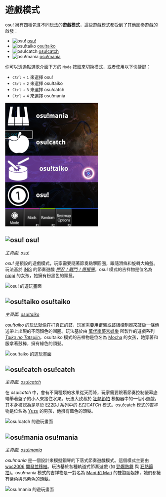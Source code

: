 # 遊戲模式

osu! 擁有四種包含不同玩法的**遊戲模式**，這些遊戲模式都受到了其他節奏遊戲的啟發：

- ![][osu!] [osu!](#osu!)
- ![][osu!taiko] [osu!taiko](#osu!taiko)
- ![][osu!catch] [osu!catch](#osu!catch)
- ![][osu!mania] [osu!mania](#osu!mania)

你可以透過點選歌介面下方的 `Mode` 按鈕來切換模式，或者使用以下快捷鍵：

- `Ctrl` + `1` 來選擇 osu!
- `Ctrl` + `2` 來選擇 osu!taiko
- `Ctrl` + `3` 來選擇 osu!catch
- `Ctrl` + `4` 來選擇 osu!mania

![模式選擇界面](/wiki/shared/Interface_mode.png "模式選擇界面")

## ![][osu!] osu!

*主頁面: [osu!](osu!)*

*osu!* 是預設的遊戲模式，玩家需要隨著節奏點擊圓圈，跟隨滑條和旋轉大輪盤。玩法基於 [iNiS](https://en.wikipedia.org/wiki/INiS) 的節奏遊戲 *[押忍！戰鬥！應援團](https://zh.wikipedia.org/wiki/押忍！戰鬥！應援團)*。osu! 模式的吉祥物是位名為 [pippi](/wiki/Mascots#pippi) 的女孩，她擁有粉黑色的頭髮。

![osu! 的遊玩畫面](/wiki/shared/osu-gameplay.jpg "osu! 的遊玩畫面")

## ![][osu!taiko] osu!taiko

*主頁面: [osu!taiko](osu!taiko)*

*osu!taiko* 的玩法就像在打真正的鼓，玩家需要用鍵盤或鼓組控制器來敲級一條傳送帶上出現的不同顏色的圓圈。玩法基於由 [萬代南夢宮娛樂](https://en.wikipedia.org/wiki/万代南梦宫娱乐) 所製作的遊戲系列 *[Taiko no Tatsujin](https://en.wikipedia.org/wiki/Taiko_no_Tatsujin)*。osu!taiko 模式的吉祥物是位名為 [Mocha](/wiki/Mascots#mocha) 的女孩，她穿著和服拿著鼓棒，擁有綠色的頭髮。

![osu!taiko 的遊玩畫面](/wiki/shared/taiko-gameplay.jpg "osu!taiko 的遊玩畫面")

## ![][osu!catch] osu!catch

*主頁面: [osu!catch](osu!catch)*

在 *osu!catch* 中，會有不同種類的水果從天而降，玩家需要跟著節奏控制螢幕底端舉著盤子的小人來接住水果。玩法大致基於 [狂熱節拍](https://en.wikipedia.org/wiki/zh-tw/狂热节拍) 模擬器中的一個小遊戲，其本身被認為是基於 [EZ2DJ](https://en.wikipedia.org/wiki/EZ2DJ) 系列中的 *EZ2CATCH* 模式。osu!catch 模式的吉祥物是位名為 [Yuzu](/wiki/Mascots#yuzu) 的男孩，他擁有藍色的頭髮。

![osu!catch 的遊玩畫面](/wiki/shared/catch-gameplay.jpg "osu!catch 的遊玩畫面")

## ![][osu!mania] osu!mania

*主頁面: [osu!mania](osu!mania)*

*osu!mania* 是一個設計來模擬鋼琴的下落式節奏遊戲模式。這個模式主要由 [woc2006](https://osu.ppy.sh/users/1105845) [開發並移植](https://osu.ppy.sh/community/forums/topics/100751)。玩法基於各種軌道式節奏遊戲 (如 [勁爆熱舞](https://en.wikipedia.org/zh-tw/勁爆熱舞) 與 [狂熱節拍](https://en.wikipedia.org/wiki/zh-tw/狂熱節拍))。osu!mania 模式的吉祥物是一對名為 [Mani 和 Mari](/wiki/Mascots#mani-&-mari) 的雙胞胎姐妹，她們都擁有紫色與亮紫色的頭髮。

![osu!mania 的遊玩畫面](/wiki/shared/mania-gameplay.jpg "osu!mania 的遊玩畫面")

[osu!]: /wiki/shared/mode/osu.png "osu!"
[osu!taiko]: /wiki/shared/mode/taiko.png "osu!taiko"
[osu!catch]: /wiki/shared/mode/catch.png "osu!catch"
[osu!mania]: /wiki/shared/mode/mania.png "osu!mania"
